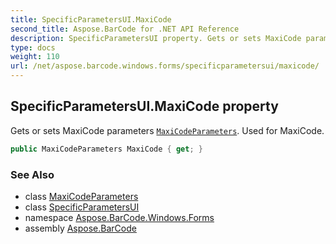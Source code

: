 ```yaml
---
title: SpecificParametersUI.MaxiCode
second_title: Aspose.BarCode for .NET API Reference
description: SpecificParametersUI property. Gets or sets MaxiCode parameters MaxiCodeParameters. Used for MaxiCode
type: docs
weight: 110
url: /net/aspose.barcode.windows.forms/specificparametersui/maxicode/
---
```

## SpecificParametersUI.MaxiCode property

Gets or sets MaxiCode parameters [`MaxiCodeParameters`](../../../aspose.barcode.generation/maxicodeparameters/). Used for MaxiCode.

```csharp
public MaxiCodeParameters MaxiCode { get; }
```

### See Also

* class [MaxiCodeParameters](../../../aspose.barcode.generation/maxicodeparameters/)
* class [SpecificParametersUI](../)
* namespace [Aspose.BarCode.Windows.Forms](../../specificparametersui/)
* assembly [Aspose.BarCode](../../../)



